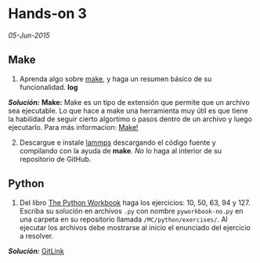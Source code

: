 # Hands-on 3
*05-Jun-2015*

## Make

1. Aprenda algo sobre [make](re-carpentry.org/v4/make/), y haga un resumen básico de su funcionalidad. **log**

***Solución:***
**Make:**
Make es un tipo de extensión que permite que un archivo sea ejecutable. Lo que hace a make una herramienta muy útil es que tiene la habilidad de seguir cierto algortimo o pasos dentro de un archivo y luego ejecutarlo.
Para más informacion: [Make!](http://software-carpentry.org/v4/make/basics.html) 

2. Descargue e instale [lammps](http://lammps.sandia.gov/) descargando el código fuente y compilando con la ayuda de **make**. *No* lo haga al interior de su repositorio de GitHub.

## Python

1. Del libro [The Python Workbook](http://link.springer.com.ezproxy.uniandes.edu.co:8080/book/10.1007%2F978-3-319-14240-1) haga los ejercicios: 10, 50, 63, 94 y 127. Escriba su solución en archivos `.py` con nombre `pyworkbook-no.py` en una carpeta en su repositorio llamada `/MC/python/exercises/`. Al ejecutar los archivos debe mostrarse al inicio el enunciado del ejercicio a resolver.

***Solución:***
[GitLink](https://github.com/JAleAguilera/MC/blob/master/Ejercicios/pyworkbook-no.ipynb) 
